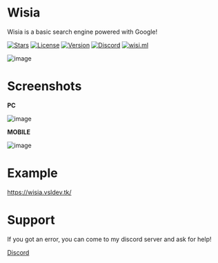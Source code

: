 # Wisia
Wisia is a basic search engine powered with Google!


[![Stars](https://img.shields.io/github/stars/vsl-dev/wisia?style=social)](https://vsldev.tk/github) [![License](https://img.shields.io/github/license/vsl-dev/wisia)](https://github.com/vsl-dev/wisa/blob/v1.0/LICENSE) [![Version](https://img.shields.io/github/v/release/vsl-dev/wisia)](https://vsldev.tk/links) [![Discord](https://img.shields.io/discord/762267257551978527)](https://vsldev.tk/discord) [![wisi.ml](https://img.shields.io/website?url=https%3A%2F%2Fwisia.vsldev.tk)](https://wisia.vsldev.tk)

![image](https://cdn.glitch.me/353f4572-362e-4e70-bf65-c0c0c4ccff01%2Fce035a6c-31a8-47f8-a0a4-bae4df65a7f7.image.png?v=1637588631337)

# Screenshots

**PC**

![image](https://user-images.githubusercontent.com/91078294/142765995-b1c21a62-93aa-43bf-9a64-bed8594541c2.png)

**MOBILE**

![image](https://user-images.githubusercontent.com/91078294/142766094-428be64b-f333-4b2f-9a75-c5b3266c8540.png)

# Example

https://wisia.vsldev.tk/

# Support

If you got an error, you can come to my discord server and ask for help!

[Discord](https://discord.gg/EMXYEvv)
